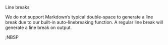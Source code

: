 Line breaks

We do not support Markdown’s typical double-space to generate a line break due to our built-in auto-linebreaking function. A regular line break will generate a line break on output.

;NBSP
